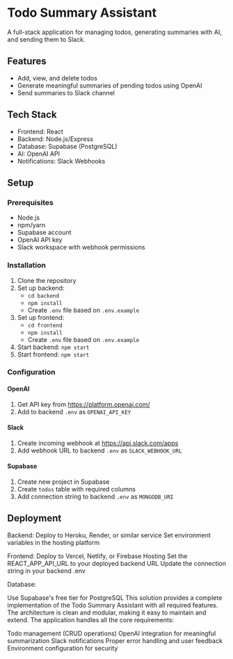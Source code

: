 # Todo Summary Assistant

A full-stack application for managing todos, generating summaries with AI, and sending them to Slack.

## Features

- Add, view, and delete todos
- Generate meaningful summaries of pending todos using OpenAI
- Send summaries to Slack channel

## Tech Stack

- Frontend: React
- Backend: Node.js/Express
- Database: Supabase (PostgreSQL)
- AI: OpenAI API
- Notifications: Slack Webhooks

## Setup

### Prerequisites

- Node.js
- npm/yarn
- Supabase account
- OpenAI API key
- Slack workspace with webhook permissions

 ### Installation

1. Clone the repository
2. Set up backend:
   - `cd backend`
   - `npm install`
   - Create `.env` file based on `.env.example`
3. Set up frontend:
   - `cd frontend`
   - `npm install`
   - Create `.env` file based on `.env.example`
4. Start backend: `npm start`
5. Start frontend: `npm start`

### Configuration

#### OpenAI
1. Get API key from https://platform.openai.com/
2. Add to backend `.env` as `OPENAI_API_KEY`

#### Slack
1. Create incoming webhook at https://api.slack.com/apps
2. Add webhook URL to backend `.env` as `SLACK_WEBHOOK_URL`

#### Supabase
1. Create new project in Supabase
2. Create `todos` table with required columns
3. Add connection string to backend `.env` as `MONGODB_URI`

## Deployment

Backend:
Deploy to Heroku, Render, or similar service
Set environment variables in the hosting platform

Frontend:
Deploy to Vercel, Netlify, or Firebase Hosting
Set the REACT_APP_API_URL to your deployed backend URL
Update the connection string in your backend .env

Database:

Use Supabase's free tier for PostgreSQL
This solution provides a complete implementation of the Todo Summary Assistant with all required features. The architecture is clean and modular, making it easy to maintain and extend. The application handles all the core requirements:

Todo management (CRUD operations)
OpenAI integration for meaningful summarization
Slack notifications
Proper error handling and user feedback
Environment configuration for security

